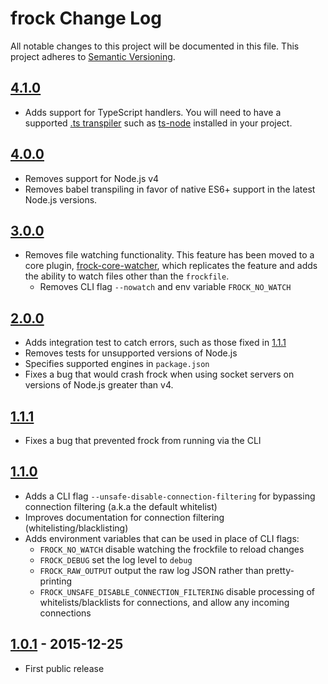 # frock Change Log
All notable changes to this project will be documented in this file.
This project adheres to [Semantic Versioning](http://semver.org/).

## [4.1.0]

- Adds support for TypeScript handlers. You will need to have a supported [.ts
  transpiler][] such as [ts-node][] installed in your project.

[.ts transpiler]: https://github.com/gulpjs/interpret/blob/9f83af40dfc35c5de84d96fc45851f9f06246278/index.js#L104-L113
[ts-node]: https://www.npmjs.com/package/ts-node

## [4.0.0]

- Removes support for Node.js v4
- Removes babel transpiling in favor of native ES6+ support in the latest
  Node.js versions.

## [3.0.0]

- Removes file watching functionality. This feature has been moved to a core
  plugin, [frock-core-watcher][], which replicates the feature and adds the
  ability to watch files other than the `frockfile`.
    - Removes CLI flag `--nowatch` and env variable `FROCK_NO_WATCH`

## [2.0.0]
- Adds integration test to catch errors, such as those fixed in [1.1.1]
- Removes tests for unsupported versions of Node.js
- Specifies supported engines in `package.json`
- Fixes a bug that would crash frock when using socket servers on versions of
  Node.js greater than v4.

## [1.1.1]
- Fixes a bug that prevented frock from running via the CLI

## [1.1.0]
- Adds a CLI flag `--unsafe-disable-connection-filtering` for bypassing
  connection filtering (a.k.a the default whitelist)
- Improves documentation for connection filtering (whitelisting/blacklisting)
- Adds environment variables that can be used in place of CLI flags:
    - `FROCK_NO_WATCH` disable watching the frockfile to reload changes
    - `FROCK_DEBUG` set the log level to `debug`
    - `FROCK_RAW_OUTPUT` output the raw log JSON rather than pretty-printing
    - `FROCK_UNSAFE_DISABLE_CONNECTION_FILTERING` disable processing of
      whitelists/blacklists for connections, and allow any incoming connections

## [1.0.1] - 2015-12-25
- First public release

[0.1.0]: https://github.com/urbanairship/frock/compare/v0.0.5...v0.1.0
[0.1.1]: https://github.com/urbanairship/frock/compare/v0.1.0...v0.1.1
[0.1.2]: https://github.com/urbanairship/frock/compare/v0.1.1...v0.1.2
[0.2.0]: https://github.com/urbanairship/frock/compare/v0.1.2...v0.2.0
[0.2.1]: https://github.com/urbanairship/frock/compare/v0.2.0...v0.2.1
[0.3.0]: https://github.com/urbanairship/frock/compare/v0.2.1...v0.3.0
[1.0.0]: https://github.com/urbanairship/frock/compare/v0.3.0...v1.0.0
[1.0.1]: https://github.com/urbanairship/frock/compare/v1.0.0...v1.0.1
[1.0.2]: https://github.com/urbanairship/frock/compare/v1.0.1...v1.0.2
[1.1.0]: https://github.com/urbanairship/frock/compare/v1.0.2...v1.1.0
[1.1.1]: https://github.com/urbanairship/frock/compare/v1.1.0...v1.1.1
[2.0.0]: https://github.com/urbanairship/frock/compare/v1.1.1...v2.0.0
[3.0.0]: https://github.com/urbanairship/frock/compare/v2.0.0...v3.0.0
[4.0.0]: https://github.com/urbanairship/frock/compare/v3.0.0...v4.0.0
[4.1.0]: https://github.com/urbanairship/frock/compare/v4.0.0...v4.1.0



[frock-core-watcher]: https://github.com/fardog/frock-core-watcher
